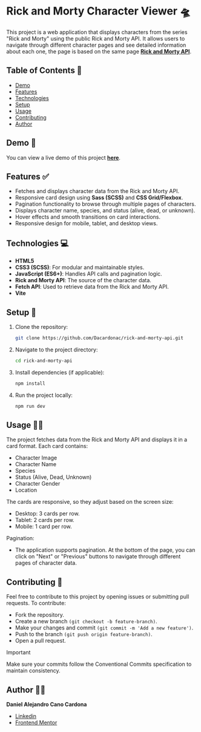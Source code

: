 # Rick and Morty Character Viewer 🛸

This project is a web application that displays characters from the series "Rick and Morty" using the public Rick and Morty API. It allows users to navigate through different character pages and see detailed information about each one, the page is based on the same page
**[Rick and Morty API](https://rickandmortyapi.com/)**.

## Table of Contents 📄

- [Demo](#demo)
- [Features](#features)
- [Technologies](#technologies)
- [Setup](#setup)
- [Usage](#usage)
- [Contributing](#contributing)
- [Author](#author)

## Demo 🚀

You can view a live demo of this project **[here](https://rick-and-morty-api-two-snowy.vercel.app/)**.

## Features ✅

- Fetches and displays character data from the Rick and Morty API.
- Responsive card design using **Sass (SCSS)** and **CSS Grid/Flexbox**.
- Pagination functionality to browse through multiple pages of characters.
- Displays character name, species, and status (alive, dead, or unknown).
- Hover effects and smooth transitions on card interactions.
- Responsive design for mobile, tablet, and desktop views.

## Technologies 💻

- **HTML5**
- **CSS3 (SCSS)**: For modular and maintainable styles.
- **JavaScript (ES6+)**: Handles API calls and pagination logic.
- **Rick and Morty API**: The source of the character data.
- **Fetch API**: Used to retrieve data from the Rick and Morty API.
- **Vite**


## Setup 🔧

1. Clone the repository:
   
   ```bash
   git clone https://github.com/Dacardonac/rick-and-morty-api.git

2. Navigate to the project directory:

   ```bash
   cd rick-and-morty-api

3. Install dependencies (if applicable):

   ```bash
   npm install

4. Run the project locally:

   ```bash
   npm run dev

## Usage 👨‍💻

The project fetches data from the Rick and Morty API and displays it in a card format. Each card contains:

- Character Image
- Character Name
- Species
- Status (Alive, Dead, Unknown)
- Character Gender
- Location
  
The cards are responsive, so they adjust based on the screen size:

- Desktop: 3 cards per row.
- Tablet: 2 cards per row.
- Mobile: 1 card per row.

Pagination:

- The application supports pagination. At the bottom of the page, you can click on "Next" or "Previous" buttons to navigate through different pages of character data.

## Contributing 👥

Feel free to contribute to this project by opening issues or submitting pull requests. To contribute:

- Fork the repository.
- Create a new branch `(git checkout -b feature-branch)`.
- Make your changes and commit `(git commit -m 'Add a new feature')`.
- Push to the branch `(git push origin feature-branch)`.
- Open a pull request.

> [!IMPORTANT] 
> Make sure your commits follow the Conventional Commits specification to maintain consistency.

## Author 👨‍💻

**Daniel Alejandro Cano Cardona**

- [Linkedin](https://www.linkedin.com/in/daniel-alejandro-cano-cardona/)
- [Frontend Mentor](https://www.frontendmentor.io/profile/Dacardonac)

